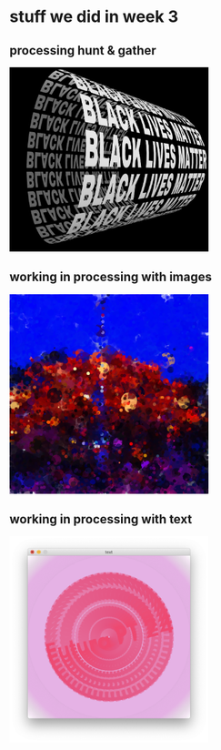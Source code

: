 # stuff we did in week 3
## processing hunt & gather
<img src="Screen Shot 2020-08-12 at 2.39.34 pm.png" width="350" />

## working in processing with images
<img src="Screen Shot 2020-08-14 at 11.20.25 am.png" width="350" />

## working in processing with text
<img src="Screen Shot 2020-08-14 at 2.08.36 pm.png" width="350" />
